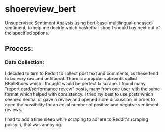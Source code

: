 # shoereview_bert
Unsupervised Sentiment Analysis using bert-base-multilingual-uncased-sentiment, to help me decide which basketball shoe I should buy next out of the specified options.

## Process:
### Data Collection:
I decided to turn to Reddit to collect post text and comments, as these tend to be very raw and unfiltered. There is a popular subreddit called BBallShoes which I thought would be perfect to scrape. I found many "report card/performance review" posts, many from one user with the same format which helped with consistency. I tried my best to use posts which seemed neutral or gave a review and opened more discussion, in order to open the possibility for an equal number of positive and negative sentiment reviews.

I had to add a time sleep while scraping to adhere to Reddit's scraping policy :/, that was annoying.

